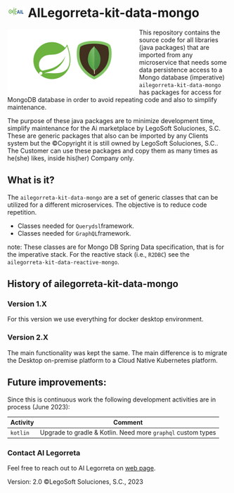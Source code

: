 # <img height="25" src="./images/AILLogoSmall.png" width="40"/> AILegorreta-kit-data-mongo

<a href="https://www.legosoft.com.mx"><img height="150px" src="./images/SpringDataMongoDB.png" alt="AI Legorreta" align="left"/></a>
This repository contains the source code for all libraries (java packages) that are imported from any microservice that
needs some data persistence access to a Mongo database (imperative)
`ailegorreta-kit-data-mongo` has packages for access for MongoDB database in
order to avoid repeating code and also to simplify maintenance.

The purpose of these java packages are to minimize development time, simplify maintenance for the Ai marketplace by
LegoSoft Soluciones, S.C. These are generic packages that also can be imported by any Clients system but the
©Copyright it is still owned by LegoSoft Soluciones, S.C.. The Customer can use these packages and copy them
as many times as he(she) likes, inside his(her) Company only.
## What is it?

The `ailegorreta-kit-data-mongo` are a set of generic classes that can be utilized for a different microservices.
The objective is to reduce code repetition.

- Classes needed for `Querydsl`framework.
- Classes needed for `GraphQL`framework.

note: These classes are for Mongo DB Spring Data specification, that is for the imperative
stack. For the reactive stack (i.e., `R2DBC`) see the `ailegorreta-kit-data-reactive-mongo`.


## History of ailegorreta-kit-data-mongo

### Version 1.X

For this version we use everything for docker desktop environment.

### Version 2.X

The main functionality was kept the same. The main difference is to migrate the Desktop on-premise
platform to a Cloud Native Kubernetes platform.

## Future improvements:

Since this is continuous work the following development activities are in process (June 2023):


| Activity | Comment                                                      |
|----------|--------------------------------------------------------------|
| `kotlin` | Upgrade to gradle & Kotlin. Need more `graphql` custom types |


### Contact AI Legorreta

Feel free to reach out to AI Legorreta on [web page](https://legosoft.com.mx).


Version: 2.0
©LegoSoft Soluciones, S.C., 2023
